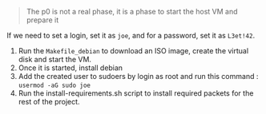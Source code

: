> The p0 is not a real phase, it is a phase to start the host VM and prepare it

If we need to set a login, set it as `joe`, and for a password, set it as `L3et!42`.

1. Run the `Makefile_debian` to download an ISO image, create the virtual disk and start the VM.
2. Once it is started, install debian
3. Add the created user to sudoers by login as root and run this command : `usermod -aG sudo joe`
3. Run the install-requirements.sh script to install required packets for the rest of the project.  
